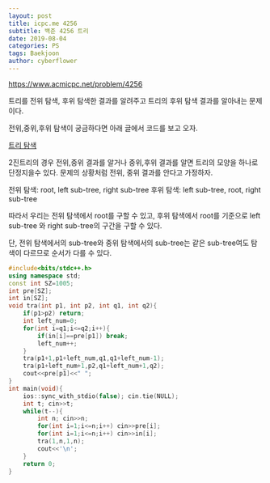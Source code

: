 ```yaml
---
layout: post
title: icpc.me 4256
subtitle: 백준 4256 트리
date: 2019-08-04
categories: PS
tags: Baekjoon
author: cyberflower
---
```


<https://www.acmicpc.net/problem/4256>

트리를 전위 탐색, 후위 탐색한 결과를 알려주고 트리의 후위 탐색 결과를 알아내는 문제이다.

전위,중위,후위 탐색이 궁금하다면 아래 글에서 코드를 보고 오자.

[트리 탐색](https://cyberflower.github.io/2019/08/02/icpc1991.html)

2진트리의 경우 전위,중위 결과를 알거나 중위,후위 결과를 알면 트리의 모양을 하나로 단정지을수 있다. 문제의 상황처럼 전위, 중위 결과를 안다고 가정하자.

전위 탐색: root, left sub-tree, right sub-tree
후위 탐색: left sub-tree, root, right sub-tree

따라서 우리는 전위 탐색에서 root를 구할 수 있고, 후위 탐색에서 root를 기준으로 left sub-tree 와 right sub-tree의 구간을 구할 수 있다.

단, 전위 탐색에서의 sub-tree와 중위 탐색에서의 sub-tree는 같은 sub-tree여도 탐색이 다르므로 순서가 다를 수 있다. 

```cpp
#include<bits/stdc++.h>
using namespace std;
const int SZ=1005;
int pre[SZ];
int in[SZ];
void tra(int p1, int p2, int q1, int q2){
	if(p1>p2) return;
	int left_num=0;
	for(int i=q1;i<=q2;i++){
		if(in[i]==pre[p1]) break;
		left_num++;
	}
	tra(p1+1,p1+left_num,q1,q1+left_num-1);
	tra(p1+left_num+1,p2,q1+left_num+1,q2);
	cout<<pre[p1]<<" ";
}
int main(void){
	ios::sync_with_stdio(false); cin.tie(NULL);
	int t; cin>>t;
	while(t--){
		int n; cin>>n;
		for(int i=1;i<=n;i++) cin>>pre[i];
		for(int i=1;i<=n;i++) cin>>in[i];
		tra(1,n,1,n);
		cout<<'\n';
	}
	return 0;
}
```
